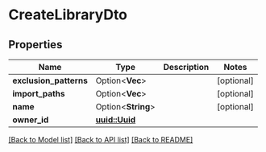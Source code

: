 # CreateLibraryDto

## Properties

Name | Type | Description | Notes
------------ | ------------- | ------------- | -------------
**exclusion_patterns** | Option<**Vec<String>**> |  | [optional]
**import_paths** | Option<**Vec<String>**> |  | [optional]
**name** | Option<**String**> |  | [optional]
**owner_id** | [**uuid::Uuid**](uuid::Uuid.md) |  | 

[[Back to Model list]](../README.md#documentation-for-models) [[Back to API list]](../README.md#documentation-for-api-endpoints) [[Back to README]](../README.md)


